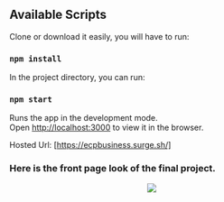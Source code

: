 ## Available Scripts

Clone or download it easily, you will have to run:

### `npm install`

In the project directory, you can run:

### `npm start`

Runs the app in the development mode.<br />
Open [http://localhost:3000](http://localhost:3000) to view it in the browser.

Hosted Url: [https://ecpbusiness.surge.sh/]

### Here is the front page look of the final project.

<p align="center"> 
  <img src="./src/images/Frontpage.gif"></img>    
</p>

